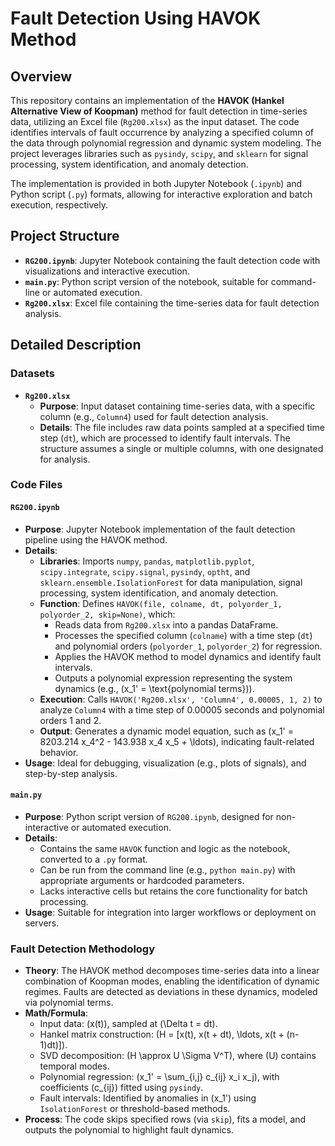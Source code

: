# Fault Detection Using HAVOK Method

## Overview
This repository contains an implementation of the **HAVOK (Hankel Alternative View of Koopman)** method for fault detection in time-series data, utilizing an Excel file (`Rg200.xlsx`) as the input dataset. The code identifies intervals of fault occurrence by analyzing a specified column of the data through polynomial regression and dynamic system modeling. The project leverages libraries such as `pysindy`, `scipy`, and `sklearn` for signal processing, system identification, and anomaly detection.

The implementation is provided in both Jupyter Notebook (`.ipynb`) and Python script (`.py`) formats, allowing for interactive exploration and batch execution, respectively.

## Project Structure
- **`RG200.ipynb`**: Jupyter Notebook containing the fault detection code with visualizations and interactive execution.
- **`main.py`**: Python script version of the notebook, suitable for command-line or automated execution.
- **`Rg200.xlsx`**: Excel file containing the time-series data for fault detection analysis.

## Detailed Description

### Datasets
- **`Rg200.xlsx`**
  - **Purpose**: Input dataset containing time-series data, with a specific column (e.g., `Column4`) used for fault detection analysis.
  - **Details**: The file includes raw data points sampled at a specified time step (`dt`), which are processed to identify fault intervals. The structure assumes a single or multiple columns, with one designated for analysis.

### Code Files

#### `RG200.ipynb`
- **Purpose**: Jupyter Notebook implementation of the fault detection pipeline using the HAVOK method.
- **Details**:
  - **Libraries**: Imports `numpy`, `pandas`, `matplotlib.pyplot`, `scipy.integrate`, `scipy.signal`, `pysindy`, `optht`, and `sklearn.ensemble.IsolationForest` for data manipulation, signal processing, system identification, and anomaly detection.
  - **Function**: Defines `HAVOK(file, colname, dt, polyorder_1, polyorder_2, skip=None)`, which:
    - Reads data from `Rg200.xlsx` into a pandas DataFrame.
    - Processes the specified column (`colname`) with a time step (`dt`) and polynomial orders (`polyorder_1`, `polyorder_2`) for regression.
    - Applies the HAVOK method to model dynamics and identify fault intervals.
    - Outputs a polynomial expression representing the system dynamics (e.g., \(x_1' = \text{polynomial terms}\)).
  - **Execution**: Calls `HAVOK('Rg200.xlsx', 'Column4', 0.00005, 1, 2)` to analyze `Column4` with a time step of 0.00005 seconds and polynomial orders 1 and 2.
  - **Output**: Generates a dynamic model equation, such as \(x_1' = 8203.214 x_4^2 - 143.938 x_4 x_5 + \ldots\), indicating fault-related behavior.
- **Usage**: Ideal for debugging, visualization (e.g., plots of signals), and step-by-step analysis.

#### `main.py`
- **Purpose**: Python script version of `RG200.ipynb`, designed for non-interactive or automated execution.
- **Details**:
  - Contains the same `HAVOK` function and logic as the notebook, converted to a `.py` format.
  - Can be run from the command line (e.g., `python main.py`) with appropriate arguments or hardcoded parameters.
  - Lacks interactive cells but retains the core functionality for batch processing.
- **Usage**: Suitable for integration into larger workflows or deployment on servers.

### Fault Detection Methodology
- **Theory**: The HAVOK method decomposes time-series data into a linear combination of Koopman modes, enabling the identification of dynamic regimes. Faults are detected as deviations in these dynamics, modeled via polynomial terms.
- **Math/Formula**:
  - Input data: \(x(t)\), sampled at \(\Delta t = dt\).
  - Hankel matrix construction: \(H = [x(t), x(t + dt), \ldots, x(t + (n-1)dt)]\).
  - SVD decomposition: \(H \approx U \Sigma V^T\), where \(U\) contains temporal modes.
  - Polynomial regression: \(x_1' = \sum_{i,j} c_{ij} x_i x_j\), with coefficients \(c_{ij}\) fitted using `pysindy`.
  - Fault intervals: Identified by anomalies in \(x_1'\) using `IsolationForest` or threshold-based methods.
- **Process**: The code skips specified rows (via `skip`), fits a model, and outputs the polynomial to highlight fault dynamics.
